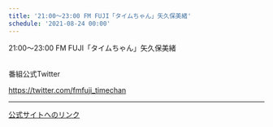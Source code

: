 ```yaml
---
title: '21:00～23:00 FM FUJI「タイムちゃん」矢久保美緒'
schedule: '2021-08-24 00:00'
---
```


<div id="detailBody"> <p>  21:00～23:00 FM FUJI「タイムちゃん」矢久保美緒 </p> <p>  <br/>  番組公式Twitter </p> <p>  <a href="https://twitter.com/fmfuji_timechan" target="_blank">   https://twitter.com/fmfuji_timechan  </a> </p></div>

---
[公式サイトへのリンク]('http://www.nogizaka46.com/schedule/2021/08/062327.php?member=mio-yakubo&category=&monthly=202108')